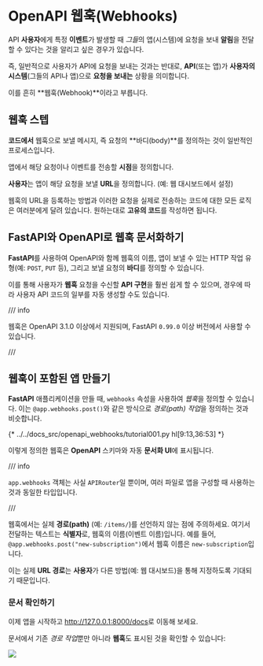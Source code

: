# OpenAPI 웹훅(Webhooks)

API **사용자**에게 특정 **이벤트**가 발생할 때 *그들*의 앱(시스템)에 요청을 보내 **알림**을 전달할 수 있다는 것을 알리고 싶은 경우가 있습니다.

즉, 일반적으로 사용자가 API에 요청을 보내는 것과는 반대로, **API**(또는 앱)가 **사용자의 시스템**(그들의 API나 앱)으로 **요청을 보내는** 상황을 의미합니다.

이를 흔히 **웹훅(Webhook)**이라고 부릅니다.

## 웹훅 스텝

**코드에서** 웹훅으로 보낼 메시지, 즉 요청의 **바디(body)**를 정의하는 것이 일반적인 프로세스입니다.

앱에서 해당 요청이나 이벤트를 전송할 **시점**을 정의합니다.

**사용자**는 앱이 해당 요청을 보낼 **URL**을 정의합니다. (예: 웹 대시보드에서 설정)

웹훅의 URL을 등록하는 방법과 이러한 요청을 실제로 전송하는 코드에 대한 모든 로직은 여러분에게 달려 있습니다. 원하는대로 **고유의 코드**를 작성하면 됩니다.

## **FastAPI**와 OpenAPI로 웹훅 문서화하기

**FastAPI**를 사용하여 OpenAPI와 함께 웹훅의 이름, 앱이 보낼 수 있는 HTTP 작업 유형(예: `POST`, `PUT` 등), 그리고 보낼 요청의 **바디**를 정의할 수 있습니다.

이를 통해 사용자가 **웹훅** 요청을 수신할 **API 구현**을 훨씬 쉽게 할 수 있으며, 경우에 따라 사용자 API 코드의 일부를 자동 생성할 수도 있습니다.

/// info

웹훅은 OpenAPI 3.1.0 이상에서 지원되며, FastAPI `0.99.0` 이상 버전에서 사용할 수 있습니다.

///

## 웹훅이 포함된 앱 만들기

**FastAPI** 애플리케이션을 만들 때, `webhooks` 속성을 사용하여 *웹훅*을 정의할 수 있습니다. 이는 `@app.webhooks.post()`와 같은 방식으로 *경로(path) 작업*을 정의하는 것과 비슷합니다.

{* ../../docs_src/openapi_webhooks/tutorial001.py hl[9:13,36:53] *}

이렇게 정의한 웹훅은 **OpenAPI** 스키마와 자동 **문서화 UI**에 표시됩니다.

/// info

`app.webhooks` 객체는 사실 `APIRouter`일 뿐이며, 여러 파일로 앱을 구성할 때 사용하는 것과 동일한 타입입니다.

///

웹훅에서는 실제 **경로(path)** (예: `/items/`)를 선언하지 않는 점에 주의하세요. 여기서 전달하는 텍스트는 **식별자**로, 웹훅의 이름(이벤트 이름)입니다. 예를 들어, `@app.webhooks.post("new-subscription")`에서 웹훅 이름은 `new-subscription`입니다.

이는 실제 **URL 경로**는 **사용자**가 다른 방법(예: 웹 대시보드)을 통해 지정하도록 기대되기 때문입니다.

### 문서 확인하기

이제 앱을 시작하고 <a href="http://127.0.0.1:8000/docs" class="external-link" target="_blank">http://127.0.0.1:8000/docs</a>로 이동해 보세요.

문서에서 기존 *경로 작업*뿐만 아니라 **웹훅**도 표시된 것을 확인할 수 있습니다:

<img src="/img/tutorial/openapi-webhooks/image01.png">
